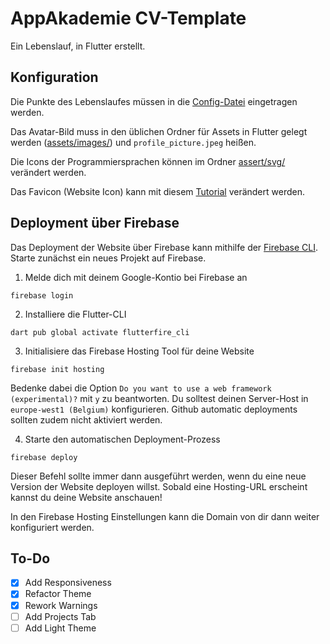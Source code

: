 # AppAkademie CV-Template

Ein Lebenslauf, in Flutter erstellt.

## Konfiguration

Die Punkte des Lebenslaufes müssen in die [Config-Datei](lib/config/config.dart) eingetragen werden.

Das Avatar-Bild muss in den üblichen Ordner für Assets in Flutter gelegt werden ([assets/images/](assets/images/)) und `profile_picture.jpeg` heißen.

Die Icons der Programmiersprachen können im Ordner [assert/svg/](assets/svg/) verändert werden.

Das Favicon (Website Icon) kann mit diesem [Tutorial](https://samiaashraf.medium.com/how-to-add-favicon-to-a-flutter-web-app-fe719a1d5a34) verändert werden.

## Deployment über Firebase

Das Deployment der Website über Firebase kann mithilfe der [Firebase CLI](https://firebaseopensource.com/projects/firebase/firebase-tools/). Starte zunächst ein neues Projekt auf Firebase.

1. Melde dich mit deinem Google-Kontio bei Firebase an

```
firebase login
```

2. Installiere die Flutter-CLI

```
dart pub global activate flutterfire_cli
```

3. Initialisiere das Firebase Hosting Tool für deine Website

```
firebase init hosting
```

Bedenke dabei die Option `Do you want to use a web framework (experimental)?` mit `y` zu beantworten. Du solltest deinen Server-Host in `europe-west1 (Belgium)` konfigurieren. Github automatic deployments sollten zudem nicht aktiviert werden.

4. Starte den automatischen Deployment-Prozess

```
firebase deploy
```

Dieser Befehl sollte immer dann ausgeführt werden, wenn du eine neue Version der Website deployen willst. Sobald eine Hosting-URL erscheint kannst du deine Website anschauen!

In den Firebase Hosting Einstellungen kann die Domain von dir dann weiter konfiguriert werden.

## To-Do

- [x] Add Responsiveness
- [x] Refactor Theme
- [x] Rework Warnings
- [ ] Add Projects Tab
- [ ] Add Light Theme

